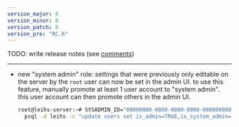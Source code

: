 ```yaml
---
version_major: 6
version_minor: 0
version_patch: 0
version_pre: "RC.6"
---
```


TODO: write release notes (see [comments](https://github.com/leihs/leihs/pull/962))

---

- new "system admin" role: settings that were previously only editable on the server by the `root` user can now be set in the admin UI.
  to use this feature, manually promote at least 1 user account to "system admin". this user account can then promote others in the admin UI.

  ```sh
  root@leihs-server:~# SYSADMIN_ID="00000000-0000-0000-0000-000000000000" \
    psql -d leihs -c "update users set is_admin=TRUE,is_system_admin=TRUE where id='$SYSADMIN_ID';"
  ```
